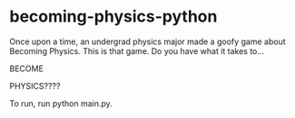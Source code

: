 # becoming-physics-python

Once upon a time, an undergrad physics major made a goofy game about Becoming Physics. This is that game. Do you have what it takes to... 

BECOME

PHYSICS????

To run, run python main.py. 